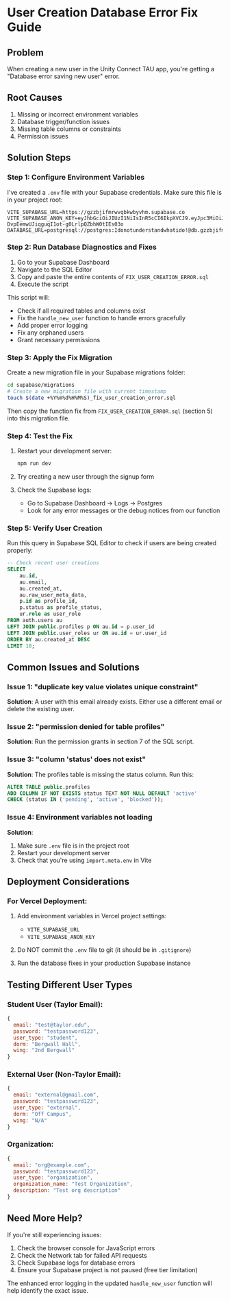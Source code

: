 # User Creation Database Error Fix Guide

## Problem
When creating a new user in the Unity Connect TAU app, you're getting a "Database error saving new user" error.

## Root Causes
1. Missing or incorrect environment variables
2. Database trigger/function issues
3. Missing table columns or constraints
4. Permission issues

## Solution Steps

### Step 1: Configure Environment Variables
I've created a `.env` file with your Supabase credentials. Make sure this file is in your project root:

```
VITE_SUPABASE_URL=https://gzzbjifmrwvqbkwbyvhm.supabase.co
VITE_SUPABASE_ANON_KEY=eyJhbGciOiJIUzI1NiIsInR5cCI6IkpXVCJ9.eyJpc3MiOiJzdXBhYmFzZSIsInJlZiI6Imd6emJqaWZtcnd2cWJrd2J5dmhtIiwicm9sZSI6ImFub24iLCJpYXQiOjE3NTMzMDI1NDUsImV4cCI6MjA2ODg3ODU0NX0.vf4y-DvpEemwUJiqguqI1ot-g0LrlpQZbhW0tIEs03o
DATABASE_URL=postgresql://postgres:Idonotunderstandwhatido!@db.gzzbjifmrwvqbkwbyvhm.supabase.co:5432/postgres
```

### Step 2: Run Database Diagnostics and Fixes
1. Go to your Supabase Dashboard
2. Navigate to the SQL Editor
3. Copy and paste the entire contents of `FIX_USER_CREATION_ERROR.sql`
4. Execute the script

This script will:
- Check if all required tables and columns exist
- Fix the `handle_new_user` function to handle errors gracefully
- Add proper error logging
- Fix any orphaned users
- Grant necessary permissions

### Step 3: Apply the Fix Migration
Create a new migration file in your Supabase migrations folder:

```bash
cd supabase/migrations
# Create a new migration file with current timestamp
touch $(date +%Y%m%d%H%M%S)_fix_user_creation_error.sql
```

Then copy the function fix from `FIX_USER_CREATION_ERROR.sql` (section 5) into this migration file.

### Step 4: Test the Fix
1. Restart your development server:
   ```bash
   npm run dev
   ```

2. Try creating a new user through the signup form

3. Check the Supabase logs:
   - Go to Supabase Dashboard → Logs → Postgres
   - Look for any error messages or the debug notices from our function

### Step 5: Verify User Creation
Run this query in Supabase SQL Editor to check if users are being created properly:

```sql
-- Check recent user creations
SELECT 
    au.id,
    au.email,
    au.created_at,
    au.raw_user_meta_data,
    p.id as profile_id,
    p.status as profile_status,
    ur.role as user_role
FROM auth.users au
LEFT JOIN public.profiles p ON au.id = p.user_id
LEFT JOIN public.user_roles ur ON au.id = ur.user_id
ORDER BY au.created_at DESC
LIMIT 10;
```

## Common Issues and Solutions

### Issue 1: "duplicate key value violates unique constraint"
**Solution**: A user with this email already exists. Either use a different email or delete the existing user.

### Issue 2: "permission denied for table profiles"
**Solution**: Run the permission grants in section 7 of the SQL script.

### Issue 3: "column 'status' does not exist"
**Solution**: The profiles table is missing the status column. Run this:
```sql
ALTER TABLE public.profiles 
ADD COLUMN IF NOT EXISTS status TEXT NOT NULL DEFAULT 'active' 
CHECK (status IN ('pending', 'active', 'blocked'));
```

### Issue 4: Environment variables not loading
**Solution**: 
1. Make sure `.env` file is in the project root
2. Restart your development server
3. Check that you're using `import.meta.env` in Vite

## Deployment Considerations

### For Vercel Deployment:
1. Add environment variables in Vercel project settings:
   - `VITE_SUPABASE_URL`
   - `VITE_SUPABASE_ANON_KEY`
   
2. Do NOT commit the `.env` file to git (it should be in `.gitignore`)

3. Run the database fixes in your production Supabase instance

## Testing Different User Types

### Student User (Taylor Email):
```javascript
{
  email: "test@taylor.edu",
  password: "testpassword123",
  user_type: "student",
  dorm: "Bergwall Hall",
  wing: "2nd Bergwall"
}
```

### External User (Non-Taylor Email):
```javascript
{
  email: "external@gmail.com",
  password: "testpassword123",
  user_type: "external",
  dorm: "Off Campus",
  wing: "N/A"
}
```

### Organization:
```javascript
{
  email: "org@example.com",
  password: "testpassword123",
  user_type: "organization",
  organization_name: "Test Organization",
  description: "Test org description"
}
```

## Need More Help?

If you're still experiencing issues:

1. Check the browser console for JavaScript errors
2. Check the Network tab for failed API requests
3. Check Supabase logs for database errors
4. Ensure your Supabase project is not paused (free tier limitation)

The enhanced error logging in the updated `handle_new_user` function will help identify the exact issue.